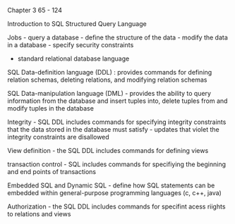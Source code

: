 Chapter 3 65 - 124 

Introduction to SQL 
Structured Query Language

Jobs
	- query a database
	- define the structure of the data 
	- modify the data in a database 
	- specify security constraints 

- standard relational database language 

SQL Data-definition language (DDL) : provides commands for defining relation schemas, deleting relations, and modifying relation schemas 

SQL Data-manipulation language (DML) - provides the ability to query information from the database and insert tuples into, delete tuples from and modify tuples in the database

Integrity - SQL DDL includes commands for specifying integrity constraints that the data stored in the database must satisfy 
	- updates that violet the integrity constraints are disallowed

View definition - the SQL DDL includes commands for defining views

transaction control - SQL includes commands for specifiying the beginning and end points of transactions

Embedded SQL and Dynamic SQL - define how SQL statements can be embedded within general-purpose programming languages (c, c++, java)

Authorization - the SQL DDL includes commands for specifint acess riights to relations and views